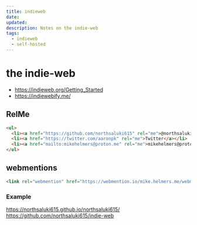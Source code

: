 ```yaml
---
title: indieweb
date: 
updated: 
description: Notes on the indie-web
tags:
  - indieweb
  - self-hosted
---
```

# the indie-web


- https://indieweb.org/Getting_Started
- https://indiewebify.me/

## RelMe
```html
<ul>
  <li><a href="https://github.com/northsaluki615" rel="me">@northsaluki615 on Github</a></li>
  <li><a href="https://twitter.com/aaronpk" rel="me">Twitter</a></li>
  <li><a href="mailto:mikehelmers@proton.me" rel="me">mikehelmers@proton.me</a></li>
</ul>
```

## webmentions
```html
<link rel="webmention" href="https://webmention.io/mike.helmers.me/webmention" />
```

### Example
https://northsaluki615.github.io/northsaluki615/
https://github.com/northsaluki615/indie-web
